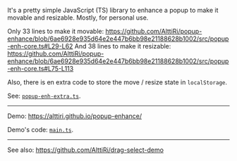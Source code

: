 It's a pretty simple JavaScript (TS) library to enhance a popup to make it movable and resizable.
Mostly, for personal use.

Only 33 lines to make it movable:
https://github.com/AlttiRi/popup-enhance/blob/6ae6928e935d64e2e447b6bb98e21188628b1002/src/popup-enh-core.ts#L29-L62
And 38 lines to make it resizable:
https://github.com/AlttiRi/popup-enhance/blob/6ae6928e935d64e2e447b6bb98e21188628b1002/src/popup-enh-core.ts#L75-L113

Also, there is en extra code to store the move / resize state in `localStorage`.

See: [`popup-enh-extra.ts`](https://github.com/AlttiRi/popup-enhance/blob/6ae6928e935d64e2e447b6bb98e21188628b1002/src/popup-enh-extra.ts).

---

Demo: https://alttiri.github.io/popup-enhance/

Demo's code: [`main.ts`](https://github.com/AlttiRi/popup-enhance/blob/6ae6928e935d64e2e447b6bb98e21188628b1002/src-demo/main.ts).

---

See also: https://github.com/AlttiRi/drag-select-demo
